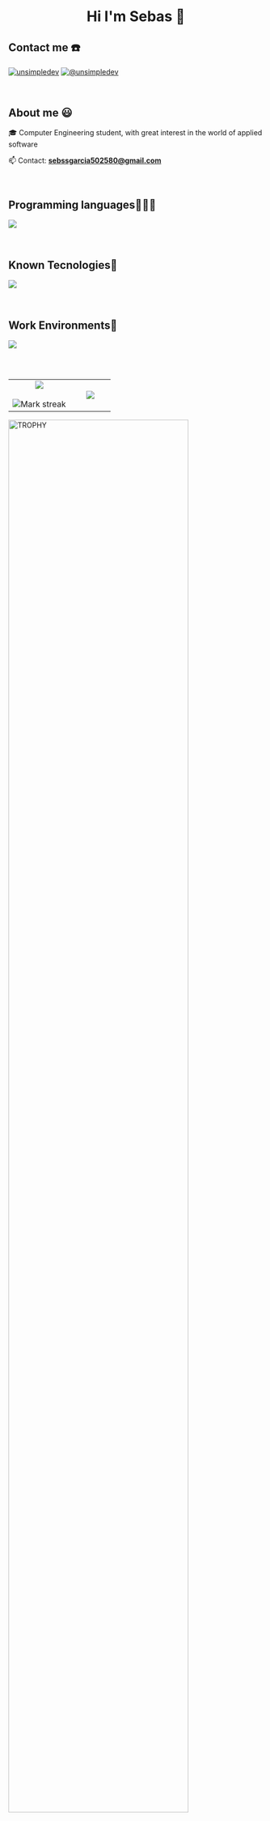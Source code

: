 <h1 align="center"> Hi I'm Sebas 👋 </h1> 

<h2 align="left"> Contact me ☎️ </h2>
<p align="left">
 <a href="https://www.linkedin.com/in/sebastián-ramiro-entrerrios-garcía-b1a713217/" target="blank"><img align="center" src="https://img.shields.io/badge/LinkedIn-0077B5?style=for-the-badge&logo=linkedin&logoColor=white" alt="unsimpledev"/></a>
<a href = "mailto:sebssgarcia502580@gmail.com" target="blank"><img align="center" src="https://img.shields.io/badge/Gmail-D14836?style=for-the-badge&logo=gmail&logoColor=white" alt="@unsimpledev"  /></a>
</p>

<br>
<h2>About me 😃</h2>
<!--Intro start-->

<p align="left">
🎓 Computer Engineering student, with great interest in the world of applied software
  
📫 Contact: **sebssgarcia502580@gmail.com**
<!--Intro end-->
  </p>
<br>

<h2 >Programming languages👨🏻‍💻</h2>
<!--tech stack icons-->
<p align="left">
  <a href="https://skillicons.dev">
    <img src="https://skillicons.dev/icons?i=bash,c,cs,cpp,css,haskell,html,java,js,kotlin,py,ts&perline=12" />
  </a>
</p>
<br>
<!-------------------------->

<h2 >Known Tecnologies🔧</h2>
<!--tech stack icons-->
<p align="left">
  <a href="https://skillicons.dev">
    <img src="https://skillicons.dev/icons?i=arduino,cmake,bots,django,docker,express,fastapi,git,gradle,ktor,maven,mysql,nodejs,npm,opencv,postman,powershell,rabbitmq,react,spring,stackoverflow&perline=12" />
  </a>
</p>
<br>
<!-------------------------->

<h2 >Work Environments🏢</h2>
<!--tech stack icons-->
<p align="left">
  <a href="https://skillicons.dev">
    <img src="https://skillicons.dev/icons?i=androidstudio,anaconda,arduino,bash,clion,eclipse,idea,github,gitlab,linux,powershell,processing,pycharm,ubuntu,vim,visualstudio,vscode,windows&perline=12" />
  </a>
</p>
<br>
<!-------------------------->

<!--- stats & Trophy (start) -->
<p align="center">
  <!--- stats (start) -->
<table align="left">
<tr border="none">
<td width="60%" align="center">

  <img  align="center"  src="https://github-readme-stats.vercel.app/api?username=Sebas1705&theme=dark&show_icons=true&count_private=true" />
  <br></br>
  <img  title="🔥 Get streak stats for your profile at git.io/streak-stats" alt="Mark streak" src="https://github-readme-streak-stats.herokuapp.com/?user=Sebas1705&theme=dark&hide_border=false" /> 
</td>

<td width="40%" align="center">

  <img  align="center"  src="https://github-readme-stats.anuraghazra1.vercel.app/api/top-langs/?username=Sebas1705&theme=dark&hide_border=false&no-bg=true&no-frame=true&langs_count=10"/>

  </td>
</tr>
</table>
<!--- stats (end) -->

<!--- trophy (start) -->
<div align=left>
  <a href="https://github.com/ryo-ma/github-profile-trophy" title="Go to Source">
      <img align="center" width=84% src="https://github-profile-trophy.vercel.app/?username=Sebas1705&theme=radical&row=1&column=7&margin-h=15&margin-w=5&no-bg=true" alt="TROPHY" />
    </a>
</div>
<!--- trophy (start) -->


</p>        
<!--- stats (end) -->
